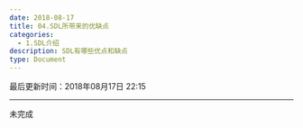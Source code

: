 ```yaml
---
date: 2018-08-17
title: 04.SDL所带来的优缺点
categories:
  - 1.SDL介绍
description: SDL有哪些优点和缺点
type: Document
---
```


最后更新时间：2018年08月17日 22:15

----

未完成
